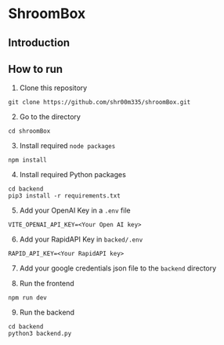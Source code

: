 # ShroomBox

## Introduction

## How to run

1. Clone this repository

```
git clone https://github.com/shr00m335/shroomBox.git
```

2. Go to the directory

```
cd shroomBox
```

3. Install required `node packages`

```
npm install
```

4. Install required Python packages

```
cd backend
pip3 install -r requirements.txt
```

5. Add your OpenAI Key in a `.env` file

```
VITE_OPENAI_API_KEY=<Your Open AI key>
```

6. Add your RapidAPI Key in `backed/.env`

```
RAPID_API_KEY=<Your RapidAPI key>
```

7. Add your google credentials json file to the `backend` directory

8. Run the frontend

```
npm run dev
```

9. Run the backend

```
cd backend
python3 backend.py
```
